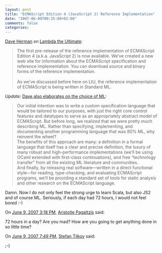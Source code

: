 ```yaml
---
layout: post
title: "ECMAScript Edition 4 (JavaScript 2) Reference Implementation"
date: "2007-06-09T09:35:00+01:00"
comments: false
categories: 
---
```


<p><a href="http://www.ccs.neu.edu/home/dherman/">Dave Herman</a> on  <a href="http://lambda-the-ultimate.org/node/2289">Lambda the Ultimate</a>:</p>

<blockquote>
<p>The first pre-release of the reference implementation of ECMAScript Edition 4 (a.k.a. JavaScript 2) is now available. We&#8217;ve created a new web site for information about the ECMAScript specification and reference implementation. You can download source and binary forms of the reference implementation.<br /><br />As we&#8217;ve discussed before here on LtU, the reference implementation of ECMAScript is being written in Standard ML.</p>
</blockquote>

<p><em>Update</em>: <a href="http://lambda-the-ultimate.org/node/1784">Dave also elaborates on the choice of ML</a>:</p>

<blockquote>
<p>Our initial intention was to write a custom specification language that would be tailored to our purposes, with just the right core control features and datatypes to serve as an appropriately abstract model of ECMAScript. But before long, we realized that we were pretty much describing ML. Rather than specifying, implementing, and documenting another programming language that was 80% ML, why reinvent the wheel?<br />The benefits of this approach are many: a definition in a formal language that itself has a clear and precise definition, the luxury of many robust and high-performance implementations (we&#8217;ll be using OCaml extended with first-class continuations), and free &#8220;technology transfer&#8221; from all the existing ML literature and communities.<br />And finally, by releasing real software&#8212;written in a direct functional style&#8212;for reading, type-checking, and evaluating ECMAScript programs, we&#8217;ll be providing a standard set of tools for static analysis and other research on the ECMAScript language.</p>
</blockquote>

<p>Damn. Now I do not only feel the strong urge to learn Scala, but also JS2 and of course ML. Seriously, if each day had 72 hours, I would not feel bored :-)</p>

<section class="comments">



<div class="comment" id="comment-1351">
On <a href="#comment-1351" title="Permalink to this comment">June  9, 2007  3:18 PM</a>, <a href="http://plasmasturm.org/" title="http://plasmasturm.org/" rel="nofollow">Aristotle Pagaltzis</a>
said:
<p>72 hours in a day? Are you mad? How are you going to get anything done in so little time?</p>


<div class="comment" id="comment-1352">
On <a href="#comment-1352" title="Permalink to this comment">June  9, 2007  7:49 PM</a>, <a href="/en/staff/st/">Stefan Tilkov</a>
said:
<p>;-)</p>


</section>

